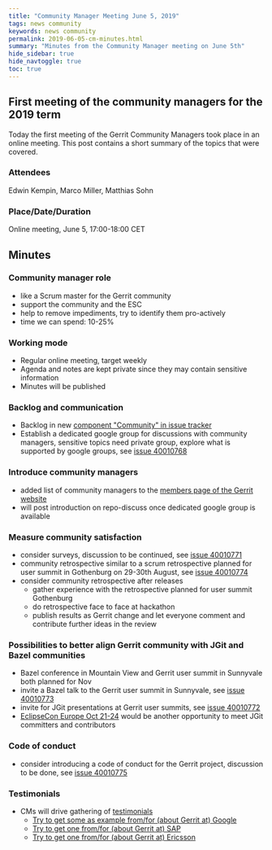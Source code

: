 ```yaml
---
title: "Community Manager Meeting June 5, 2019"
tags: news community
keywords: news community
permalink: 2019-06-05-cm-minutes.html
summary: "Minutes from the Community Manager meeting on June 5th"
hide_sidebar: true
hide_navtoggle: true
toc: true
---
```


## First meeting of the community managers for the 2019 term

Today the first meeting of the Gerrit Community Managers took place in an
online meeting. This post contains a short summary of the topics that were
covered.

### Attendees

Edwin Kempin, Marco Miller, Matthias Sohn

### Place/Date/Duration

Online meeting, June 5, 17:00-18:00 CET

## Minutes

### Community manager role

* like a Scrum master for the Gerrit community
* support the community and the ESC
* help to remove impediments, try to identify them pro-actively
* time we can spend: 10-25%

### Working mode

* Regular online meeting, target weekly
* Agenda and notes are kept private since they may contain sensitive information
* Minutes will be published

### Backlog and communication

* Backlog in new [component "Community" in issue tracker](https://issues.gerritcodereview.com/issues?q=componentid:1371048)
* Establish a dedicated google group for discussions with community managers, sensitive topics need private group, explore what is supported by google groups, see [issue 40010768](https://issues.gerritcodereview.com/issues/40010768)

### Introduce community managers

* added list of community managers to the [members page of the Gerrit website](https://www.gerritcodereview.com/members.html#community-managers)
* will post introduction on repo-discuss once dedicated google group is available

### Measure community satisfaction

* consider surveys, discussion to be continued, see [issue 40010771](https://issues.gerritcodereview.com/issues/40010771)
* community retrospective similar to a scrum retrospective planned for user summit in Gothenburg on 29-30th August, see [issue 40010774](https://issues.gerritcodereview.com/issues/40010774)
* consider community retrospective after releases
  * gather experience with the retrospective planned for user summit Gothenburg
  * do retrospective face to face at hackathon
  * publish results as Gerrit change and let everyone comment and contribute further ideas in the review

### Possibilities to better align Gerrit community with JGit and Bazel communities

* Bazel conference in Mountain View and Gerrit user summit in Sunnyvale both planned for Nov
* invite a Bazel talk to the Gerrit user summit in Sunnyvale, see [issue 40010773](https://issues.gerritcodereview.com/issues/40010773)
* invite for JGit presentations at Gerrit user summits, see [issue 40010772](https://issues.gerritcodereview.com/issues/40010772)
* [EclipseCon Europe Oct 21-24](https://www.eclipsecon.org/europe2019) would be another opportunity to meet JGit committers and contributors

### Code of conduct

* consider introducing a code of conduct for the Gerrit project, discussion to be done, see [issue 40010775](https://issues.gerritcodereview.com/issues/40010775)

### Testimonials

* CMs will drive gathering of [testimonials](https://www.gerritcodereview.com/testimonials.html)
  * [Try to get some as example from/for (about Gerrit at) Google](https://issues.gerritcodereview.com/issues/40010784)
  * [Try to get one from/for (about Gerrit at) SAP](https://issues.gerritcodereview.com/issues/40010783)
  * [Try to get one from/for (about Gerrit at) Ericsson](https://issues.gerritcodereview.com/issues/40010782)
